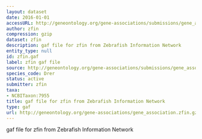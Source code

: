 ```yaml
---
layout: dataset
date: 2016-01-01
accessURL: http://geneontology.org/gene-associations/submissions/gene_association.zfin.gz
author: zfin
compression: gzip
dataset: zfin
description: gaf file for zfin from Zebrafish Information Network
entity_type: null
id: zfin.gaf
label: zfin gaf file
source: http://geneontology.org/gene-associations/submissions/gene_association.zfin.gz
species_code: Drer
status: active
submitter: zfin
taxa:
- NCBITaxon:7955
title: gaf file for zfin from Zebrafish Information Network
type: gaf
url: http://geneontology.org/gene-associations/gene_association.zfin.gz
---
```


gaf file for zfin from Zebrafish Information Network